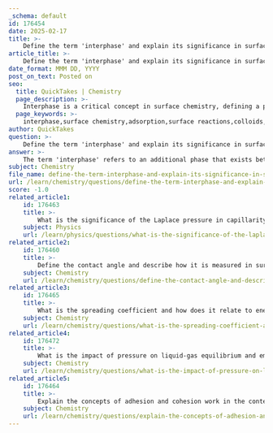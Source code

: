 ```yaml
---
_schema: default
id: 176454
date: 2025-02-17
title: >-
    Define the term 'interphase' and explain its significance in surface chemistry.
article_title: >-
    Define the term 'interphase' and explain its significance in surface chemistry.
date_format: MMM DD, YYYY
post_on_text: Posted on
seo:
  title: QuickTakes | Chemistry
  page_description: >-
    Interphase is a critical concept in surface chemistry, defining a phase between components that influences interactions, reaction kinetics, and properties in various applications.
  page_keywords: >-
    interphase,surface chemistry,adsorption,surface reactions,colloids,solid-liquid interface,solid-gas interface,liquid-gas interface,stability of systems,electrochemistry,metal electrode,electrolyte,double layer,nanotechnology,materials science,catalysis,drug delivery,sensor technology
author: QuickTakes
question: >-
    Define the term 'interphase' and explain its significance in surface chemistry.
answer: >-
    The term 'interphase' refers to an additional phase that exists between two or more components, characterized by the presence of a mass that separates these components. This definition implies that the interphase has a non-zero volume and that the surface of separation possesses a finite but non-zero thickness. In the context of surface chemistry, the interphase is significant because it encompasses the interactions and processes that occur at the boundaries of different phases, such as solid-liquid, solid-gas, liquid-gas, and solid-vacuum interfaces.\n\nIn surface chemistry, the study of interphases is crucial for understanding various phenomena, including adsorption, surface reactions, and the behavior of colloids. The interphase plays a vital role in determining the properties of materials, as it can influence the kinetics of chemical reactions, mass transfer processes, and the overall stability of systems. For instance, in electrochemistry, the interphase between a metal electrode and an electrolyte can lead to the formation of an electrified double layer, which is essential for the functioning of batteries and fuel cells.\n\nMoreover, the ability to manipulate the surface chemistry and morphology of materials at the interphase can lead to significant improvements in their properties for specific applications. This is particularly relevant in fields such as nanotechnology and materials science, where the control of interphase characteristics can enhance performance in various applications, including catalysis, drug delivery, and sensor technology.\n\nIn summary, the interphase is a critical concept in surface chemistry, as it governs the interactions between different phases and significantly impacts the physical and chemical properties of materials. Understanding interphase phenomena is essential for optimizing processes in a wide range of scientific and industrial applications.
subject: Chemistry
file_name: define-the-term-interphase-and-explain-its-significance-in-surface-chemistry.md
url: /learn/chemistry/questions/define-the-term-interphase-and-explain-its-significance-in-surface-chemistry
score: -1.0
related_article1:
    id: 176463
    title: >-
        What is the significance of the Laplace pressure in capillarity?
    subject: Physics
    url: /learn/physics/questions/what-is-the-significance-of-the-laplace-pressure-in-capillarity
related_article2:
    id: 176460
    title: >-
        Define the contact angle and describe how it is measured in surface chemistry.
    subject: Chemistry
    url: /learn/chemistry/questions/define-the-contact-angle-and-describe-how-it-is-measured-in-surface-chemistry
related_article3:
    id: 176465
    title: >-
        What is the spreading coefficient and how does it relate to energy balance at interfaces?
    subject: Chemistry
    url: /learn/chemistry/questions/what-is-the-spreading-coefficient-and-how-does-it-relate-to-energy-balance-at-interfaces
related_article4:
    id: 176472
    title: >-
        What is the impact of pressure on liquid-gas equilibrium and emulsification?
    subject: Chemistry
    url: /learn/chemistry/questions/what-is-the-impact-of-pressure-on-liquidgas-equilibrium-and-emulsification
related_article5:
    id: 176464
    title: >-
        Explain the concepts of adhesion and cohesion work in the context of surface chemistry.
    subject: Chemistry
    url: /learn/chemistry/questions/explain-the-concepts-of-adhesion-and-cohesion-work-in-the-context-of-surface-chemistry
---
```


&nbsp;
